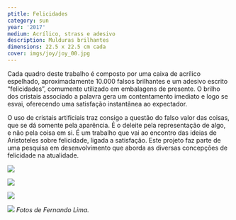 ```yaml
---
ptitle: Felicidades
category: sun
year: '2017'
medium: Acrílico, strass e adesivo
description: Mulduras brilhantes
dimensions: 22.5 x 22.5 cm cada
cover: imgs/joy/joy_00.jpg
---
```

Cada quadro deste trabalho é composto por uma caixa de acrílico espelhado, aproximadamente 10.000 falsos brilhantes e um adesivo escrito “felicidades”, comumente utilizado em embalagens de presente. O brilho dos cristais associado a palavra gera um contentamento imediato e logo se esvai, oferecendo uma satisfação instantânea ao expectador.

O uso de cristais artificiais traz consigo a questão do falso valor das coisas, que se dá somente pela aparência. É o deleite pela representação de algo, e não pela coisa em si. É um trabalho que vai ao encontro das ideias de Aristoteles sobre felicidade, ligada a satisfação. Este projeto faz parte de uma pesquisa em desenvolvimento que aborda as diversas concepções de felicidade na atualidade.

![]({{site.baseurl}}/imgs/joy/joy_2726.jpg)

![]({{site.baseurl}}/imgs/joy/joy_2795.jpg)

![]({{site.baseurl}}/imgs/joy/joy_2798.jpg)

![]({{site.baseurl}}/imgs/joy/joy_2800.jpg)
_Fotos de Fernando Lima._

